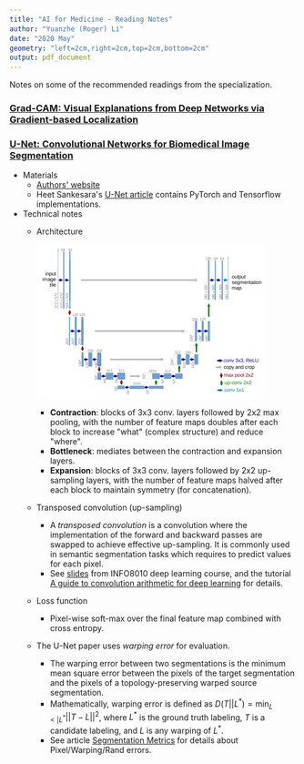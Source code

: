 ```yaml
---
title: "AI for Medicine - Reading Notes"
author: "Yuanzhe (Roger) Li"
date: "2020 May"
geometry: "left=2cm,right=2cm,top=2cm,bottom=2cm"
output: pdf_document
---
```


Notes on some of the recommended readings from the specialization.

### [Grad-CAM: Visual Explanations from Deep Networks via Gradient-based Localization](https://arxiv.org/pdf/1610.02391.pdf)

### [U-Net: Convolutional Networks for Biomedical Image Segmentation](https://arxiv.org/pdf/1505.04597.pdf)

- Materials
  - [Authors' website](https://lmb.informatik.uni-freiburg.de/people/ronneber/u-net/)
  - Heet Sankesara's [U-Net article](https://towardsdatascience.com/u-net-b229b32b4a71) contains PyTorch and Tensorflow implementations.
- Technical notes
  - Architecture
  
     ![3D U-Net](figures/c1w3_unet_architecture.png)
    
    - **Contraction**: blocks of 3x3 conv. layers followed by 2x2 max pooling, with the number of feature maps doubles after each block to increase "what" (complex structure) and reduce "where".
    - **Bottleneck**: mediates between the contraction and expansion layers.
    - **Expansion**: blocks of 3x3 conv. layers followed by 2x2 up-sampling layers, with the number of feature maps halved after each block to maintain symmetry (for concatenation).
  - Transposed convolution (up-sampling)
    - A *transposed convolution* is a convolution where the implementation of the forward and backward passes are swapped to achieve effective up-sampling. It is commonly used in semantic segmentation tasks which requires to predict values for each pixel.
    - See [slides](https://glouppe.github.io/info8010-deep-learning/?p=lecture4.md#45) from INFO8010 deep learning course, and the tutorial [A guide to convolution arithmetic for deep learning](https://arxiv.org/abs/1603.07285) for details.
  - Loss function
    - Pixel-wise soft-max over the final feature map combined with cross entropy.
  - The U-Net paper uses *warping error* for evaluation.
    - The warping error between two segmentations is the minimum mean square error between the pixels of the target segmentation and the pixels of a topology-preserving warped source segmentation.
    - Mathematically, warping error is defined as $D(T||L^*) = \min_{L <| L^*} ||T-L||^2$, where $L^*$ is the ground truth labeling, $T$ is a candidate labeling, and $L$ is any warping of $L^*$. 
    - See article [Segmentation Metrics](https://ashm8206.github.io/2018/04/08/Segmentation-Metrics.html) for details about Pixel/Warping/Rand errors.